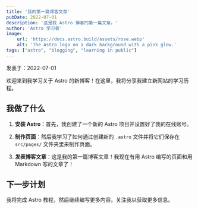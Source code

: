 ```yaml
---
title: '我的第一篇博客文章'
pubDate: 2022-07-01
description: '这是我 Astro 博客的第一篇文章。'
author: 'Astro 学习者'
image:
    url: 'https://docs.astro.build/assets/rose.webp'
    alt: 'The Astro logo on a dark background with a pink glow.'
tags: ["astro", "blogging", "learning in public"]
---
```


 发表于：2022-07-01

 欢迎来到我学习关于 Astro 的新博客！在这里，我将分享我建立新网站的学习历程。

 ## 我做了什么

 1. **安装 Astro**：首先，我创建了一个新的 Astro 项目并设置好了我的在线账号。

 2. **制作页面**：然后我学习了如何通过创建新的 `.astro` 文件并将它们保存在 `src/pages/` 文件夹里来制作页面。

 3. **发表博客文章**：这是我的第一篇博客文章！我现在有用 Astro 编写的页面和用 Markdown 写的文章了！

 ## 下一步计划

 我将完成 Astro 教程，然后继续编写更多内容。关注我以获取更多信息。